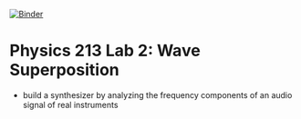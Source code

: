 [![Binder](https://mybinder.org/badge_logo.svg)](https://mybinder.org/v2/gh/benjaminaschultz/phsc213_lab2/HEAD?filepath=Lab2.ipynb)
# Physics 213 Lab 2: Wave Superposition
* build a synthesizer by analyzing the frequency components of an audio signal of real instruments
